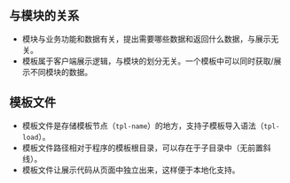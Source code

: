 ## 与模块的关系

- 模块与业务功能和数据有关，提出需要哪些数据和返回什么数据，与展示无关。
- 模板属于客户端展示逻辑，与模块的划分无关。一个模板中可以同时获取/展示不同模块的数据。


## 模板文件

- 模板文件是存储模板节点（`tpl-name`）的地方，支持子模板导入语法（`tpl-load`）。
- 模板文件路径相对于程序的模板根目录，可以存在于子目录中（无前置斜线）。
- 模板文件让展示代码从页面中独立出来，这样便于本地化支持。
